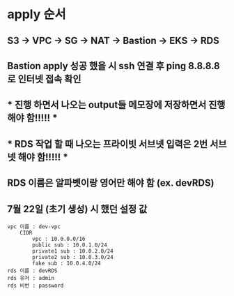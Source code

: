 # apply 순서
## S3 -> VPC -> SG -> NAT -> Bastion -> EKS -> RDS
## Bastion apply 성공 했을 시 ssh 연결 후 ping 8.8.8.8로 인터넷 접속 확인

## * 진행 하면서 나오는 output들 메모장에 저장하면서 진행 해야 함!!!!! *

## * RDS 작업 할 때 나오는 프라이빗 서브넷 입력은 2번 서브넷 해야 함!!!!! *
## RDS 이름은 알파벳이랑 영어만 해야 함 (ex. devRDS)

## 7월 22일 (초기 생성) 시 했던 설정 값
    vpc 이름 : dev-vpc
        CIDR
            vpc : 10.0.0.0/16
            public sub : 10.0.1.0/24
            private1 sub : 10.0.2.0/24
            private2 sub : 10.0.3.0/24
            fake sub : 10.0.4.0/24
    rds 이름 : devRDS
    rds 유저 : admin
    rds 비번 : password
